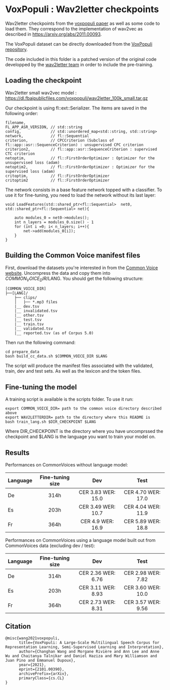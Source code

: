 # VoxPopuli : Wav2letter checkpoints

Wav2letter checkpoints from the [voxpopuli paper](https://arxiv.org/abs/2101.00390) as well as some code to load them. They correspond to the implementation of wav2vec as described in https://arxiv.org/abs/2011.00093.

The VoxPopuli dataset can be directly downloaded from the [VoxPopuli repository](https://github.com/facebookresearch/voxpopuli/).

The code included in this folder is a patched version of the original code developped by the [wav2letter team](https://github.com/facebookresearch/wav2letter/tree/masked_cpc/recipes/joint_training) in order to include the pre-training.

## Loading the checkpoint

Wav2letter small wav2vec model : https://dl.fbaipublicfiles.com/voxpopuli/wav2letter_100k_small.tar.gz

Our checkpoint is using fl::ext::Serializer. The items are saved in the following order:

```
filename,     
FL_APP_ASR_VERSION, // std::string
config,             // std::unordered_map<std::string, std::string> 
network,            // fl::Sequential
criterion,          // CPCCriterion (Subclass of fl::app::asr::SequenceCriterion) : unsupervised CPC criterion
criterion2,         // fl::app::asr::SequenceCriterion : supervised CTC criterion
netoptim,           // fl::FirstOrderOptimizer : Optimizer for the unsupervised loss (adam)
netoptim2,          // fl::FirstOrderOptimizer : Optimizer for the supervised loss (adam)
critoptim,          // fl::FirstOrderOptimizer
critoptim2          // fl::FirstOrderOptimizer
```

The network consists in a base feature network topped with a classifier. 
To use it for fine-tuning, you need to load the network without its last layer:

```
void LoadFeatures(std::shared_ptr<fl::Sequential>  net0, std::shared_ptr<fl::Sequential> net){

    auto modules_0 = net0->modules();
    int n_layers = modules_0.size() - 1
    for (int i =0; i< n_layers; i++){
        net->add(modules_0[i]);
    }
}
```


## Building the Common Voice manifest files

First, download the datasets you're interested in from the [Common Voice website](https://commonvoice.mozilla.org/en/datasets).
Uncompress the data and copy them into $COMMON_VOICE_DIR/$LANG. You should get the following structure:
```
[COMMON_VOICE_DIR]
├──[LANG]/
    ├── clips/
    │   ├── *.mp3 files
    |__ dev.tsv
    |__ invalidated.tsv
    |__ other.tsv
    |__ test.tsv
    |__ train.tsv
    |__ validated.tsv
    |__ reported.tsv (as of Corpus 5.0)
```

Then run the following command:
```
cd prepare_data
bash build_cc_data.sh $COMMON_VOICE_DIR $LANG
```
The script will produce the manifest files associated with the validated, train, dev and test sets. As well as the lexicon and the token files.

## Fine-tuning the model

A training script is available is the scripts folder. To use it run:
```
export COMMON_VOICE_DIR= path to the common voice directory described above
export WAV2LETTERDIR= path to the directory where this README is
bash train_lang.sh $DIR_CHECKPOINT $LANG
```

Where DIR_CHECKPOINT is the directory where you have uncomprssed the checkpoint and $LANG is the language you want to train your model on.

## Results 

Performances on CommonVoices without language model:

| Language        | Fine-tuning size |                 Dev      |       Test        |
| --------------- |:----------------:|:------------------------:|:-----------------:|
| De              | 314h             | CER 3.83 WER: 15.0       | CER 4.70 WER: 17.0|
| Es              | 203h             | CER 3.49 WER: 10.7       | CER 4.04 WER: 11.9|
| Fr              | 364h             | CER 4.9 WER: 16.9        | CER 5.89 WER: 18.8|

Performances on CommonVoices using a language model built out from CommonVoices data (excluding dev / test):

| Language        | Fine-tuning size |                 Dev      |       Test        |
| --------------- |:----------------:|:------------------------:|:-----------------:|
| De              | 314h             | CER 2.36 WER: 6.76       | CER 2.98 WER: 7.82|
| Es              | 203h             | CER 3.11 WER: 8.93       | CER 3.60 WER: 10.0|
| Fr              | 364h             | CER 2.73 WER: 8.31       | CER 3.57 WER: 9.56|

## Citation

```
@misc{wang2021voxpopuli,
      title={VoxPopuli: A Large-Scale Multilingual Speech Corpus for Representation Learning, Semi-Supervised Learning and Interpretation}, 
      author={Changhan Wang and Morgane Rivière and Ann Lee and Anne Wu and Chaitanya Talnikar and Daniel Haziza and Mary Williamson and Juan Pino and Emmanuel Dupoux},
      year={2021},
      eprint={2101.00390},
      archivePrefix={arXiv},
      primaryClass={cs.CL}
}
```